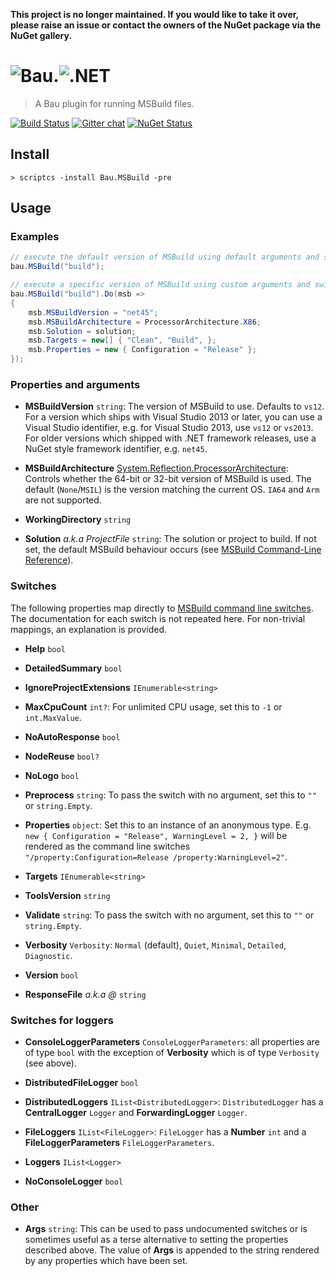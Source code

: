 **This project is no longer maintained. If you would like to take it over, please raise an issue or contact the owners of the NuGet package via the NuGet gallery.**

# ![Bau](https://raw.githubusercontent.com/bau-build/bau/dev/assets/bau.128.png).![.NET](http://i.microsoft.com/net/images/chrome/net-logo.jpg)

> A Bau plugin for running MSBuild files.

[![Build Status](http://teamcity.codebetter.com/app/rest/builds/buildType:%28id:Bau_BauMSBuild%29/statusIcon)](http://teamcity.codebetter.com/viewType.html?buildTypeId=Bau_BauMSBuild&guest=1) [![Gitter chat](https://badges.gitter.im/bau-build/bau.png)](https://gitter.im/bau-build/bau) [![NuGet Status](http://img.shields.io/badge/NuGet-0.1.0~beta-blue.svg?style=flat)](https://www.nuget.org/packages/Bau.MSBuild/)

## Install

```batch
> scriptcs -install Bau.MSBuild -pre
```

## Usage

### Examples

```C#
// execute the default version of MSBuild using default arguments and switches
bau.MSBuild("build");
```

```C#
// execute a specific version of MSBuild using custom arguments and switches
bau.MSBuild("build").Do(msb =>
{
    msb.MSBuildVersion = "net45";
    msb.MSBuildArchitecture = ProcessorArchitecture.X86;
    msb.Solution = solution;
    msb.Targets = new[] { "Clean", "Build", };
    msb.Properties = new { Configuration = "Release" };
});
```

### Properties and arguments

- **MSBuildVersion** `string`: The version of MSBuild to use. Defaults to `vs12`. For a version which ships with Visual Studio 2013 or later, you can use a Visual Studio identifier, e.g. for Visual Studio 2013, use `vs12` or `vs2013`. For older versions which shipped with .NET framework releases, use a NuGet style framework identifier, e.g. `net45`.

- **MSBuildArchitecture** [System.Reflection.ProcessorArchitecture](http://msdn.microsoft.com/en-us/library/cc533013.aspx): Controls whether the 64-bit or 32-bit version of MSBuild is used. The default (`None`/`MSIL`) is the version matching the current OS. `IA64` and `Arm` are not supported. 

- **WorkingDirectory** `string`

- **Solution** *a.k.a ProjectFile* `string`: The solution or project to build. If not set, the default MSBuild behaviour occurs (see [MSBuild Command-Line Reference](http://msdn.microsoft.com/en-us/library/ms164311.aspx)).

### Switches

The following properties map directly to [MSBuild command line switches](http://msdn.microsoft.com/en-us/library/ms164311.aspx). The documentation for each switch is not repeated here. For non-trivial mappings, an explanation is provided.

- **Help** `bool`

- **DetailedSummary** `bool`

- **IgnoreProjectExtensions** `IEnumerable<string>`

- **MaxCpuCount** `int?`: For unlimited CPU usage, set this to `-1` or `int.MaxValue`. 

- **NoAutoResponse** `bool`

- **NodeReuse** `bool?`

- **NoLogo** `bool`

- **Preprocess** `string`: To pass the switch with no argument, set this to `""` or `string.Empty`.

- **Properties** `object`: Set this to an instance of an anonymous type. E.g. `new { Configuration = "Release", WarningLevel = 2, }` will be rendered as the command line switches `"/property:Configuration=Release /property:WarningLevel=2"`. 

- **Targets** `IEnumerable<string>`

- **ToolsVersion** `string`

- **Validate** `string`: To pass the switch with no argument, set this to `""` or `string.Empty`.

- **Verbosity** `Verbosity`: `Normal` (default), `Quiet`, `Minimal`, `Detailed`, `Diagnostic`. 

- **Version** `bool`

- **ResponseFile** *a.k.a @* `string`

### Switches for loggers

- **ConsoleLoggerParameters** `ConsoleLoggerParameters`: all properties are of type `bool` with the exception of **Verbosity** which is of type `Verbosity` (see above).

- **DistributedFileLogger** `bool`

- **DistributedLoggers** `IList<DistributedLogger>`: `DistributedLogger` has a **CentralLogger** `Logger` and **ForwardingLogger** `Logger`.  

- **FileLoggers** `IList<FileLogger>`: `FileLogger` has a **Number** `int` and a **FileLoggerParameters** `FileLoggerParameters`. 

- **Loggers** `IList<Logger>`

- **NoConsoleLogger** `bool`

### Other

- **Args** `string`: This can be used to pass undocumented switches or is sometimes useful as a terse alternative to setting the properties described above. The value of **Args** is appended to the string rendered by any properties which have been set.
